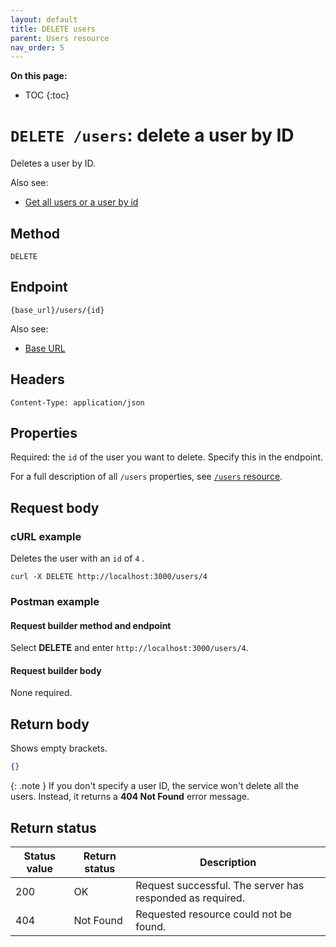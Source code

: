 ```yaml
---
layout: default
title: DELETE users
parent: Users resource
nav_order: 5
---
```


**On this page:**

- TOC
{:toc}

# `DELETE /users`: delete a user by ID

Deletes a user by ID.

Also see:

- [Get all users or a user by id](./users-get.md)

## Method

`DELETE`

## Endpoint

`{base_url}/users/{id}`

Also see:

- [Base URL](../base-url.md)

## Headers

`Content-Type: application/json`

## Properties

Required: the `id` of the user you want to delete. Specify this in the endpoint.

For a full description of all `/users` properties, see [`/users` resource](./users-resource.md#properties).

## Request body

### cURL example

Deletes the user with an `id` of `4` .

```shell
curl -X DELETE http://localhost:3000/users/4
```

### Postman example

#### Request builder method and endpoint

Select **DELETE** and enter  `http://localhost:3000/users/4`.

#### Request builder body

None required.

## Return body

Shows empty brackets.

```json
{}
```

{: .note }
If you don't specify a user ID, the service won't delete all the users. Instead, it returns a **404 Not Found** error message.

## Return status

| Status value | Return status | Description                                               |
| ------------ | ------------- | --------------------------------------------------------- |
| 200          | OK            | Request successful. The server has responded as required. |
| 404          | Not Found     | Requested resource could not be found.                    |
